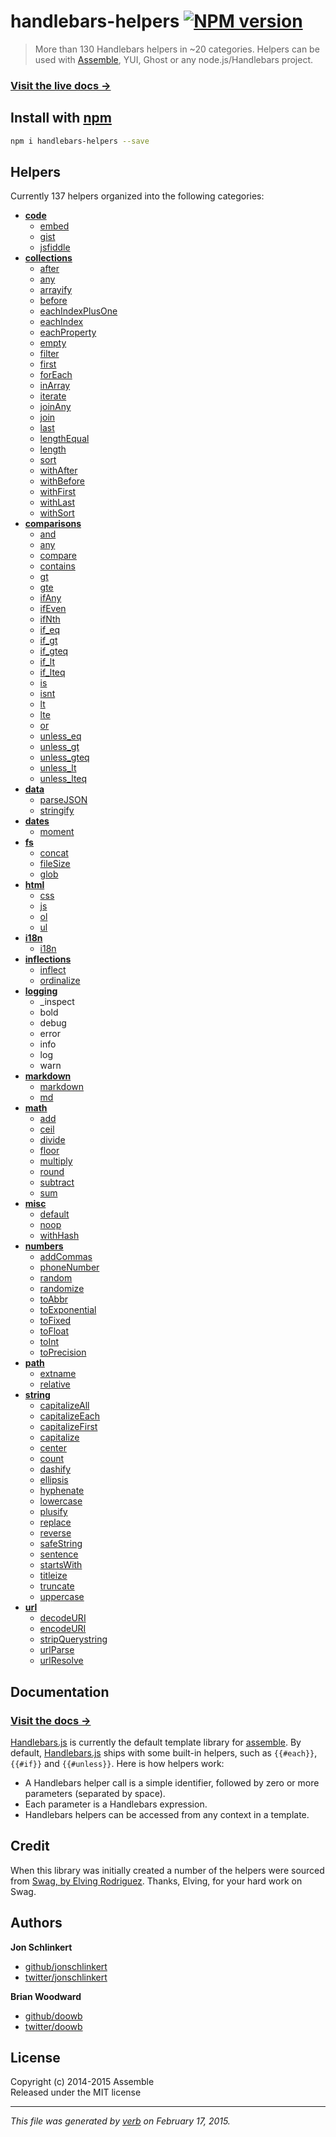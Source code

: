 # handlebars-helpers [![NPM version](https://badge.fury.io/js/handlebars-helpers.svg)](http://badge.fury.io/js/handlebars-helpers)

> More than 130 Handlebars helpers in ~20 categories. Helpers can be used with [Assemble](https://github.com/assemble/assemble), YUI, Ghost or any node.js/Handlebars project.

### [Visit the live docs →](http://assemble.io/helpers/)

## Install with [npm](npmjs.org)

```bash
npm i handlebars-helpers --save
```

## Helpers

Currently 137 helpers organized into the following categories:

+ **[code](./lib/helpers/code.js)**
  - [embed](./lib/helpers/code.js#L25)
  - [gist](./lib/helpers/code.js#L83)
  - [jsfiddle](./lib/helpers/code.js#L56)
+ **[collections](./lib/helpers/collections.js)**
  - [after](./lib/helpers/collections.js#L32)
  - [any](./lib/helpers/collections.js#L15)
  - [arrayify](./lib/helpers/collections.js#L65)
  - [before](./lib/helpers/collections.js#L81)
  - [eachIndexPlusOne](./lib/helpers/collections.js#L536)
  - [eachIndex](./lib/helpers/collections.js#L509)
  - [eachProperty](./lib/helpers/collections.js#L492)
  - [empty](./lib/helpers/collections.js#L338)
  - [filter](./lib/helpers/collections.js#L354)
  - [first](./lib/helpers/collections.js#L114)
  - [forEach](./lib/helpers/collections.js#L465)
  - [inArray](./lib/helpers/collections.js#L346)
  - [iterate](./lib/helpers/collections.js#L399)
  - [joinAny](./lib/helpers/collections.js#L236)
  - [join](./lib/helpers/collections.js#L207)
  - [last](./lib/helpers/collections.js#L164)
  - [lengthEqual](./lib/helpers/collections.js#L329)
  - [length](./lib/helpers/collections.js#L324)
  - [sort](./lib/helpers/collections.js#L265)
  - [withAfter](./lib/helpers/collections.js#L47)
  - [withBefore](./lib/helpers/collections.js#L96)
  - [withFirst](./lib/helpers/collections.js#L133)
  - [withLast](./lib/helpers/collections.js#L183)
  - [withSort](./lib/helpers/collections.js#L276)
+ **[comparisons](./lib/helpers/comparisons.js)**
  - [and](./lib/helpers/comparisons.js#L50)
  - [any](./lib/helpers/comparisons.js#L43)
  - [compare](./lib/helpers/comparisons.js#L139)
  - [contains](./lib/helpers/comparisons.js#L17)
  - [gt](./lib/helpers/comparisons.js#L58)
  - [gte](./lib/helpers/comparisons.js#L66)
  - [ifAny](./lib/helpers/comparisons.js#L282)
  - [ifEven](./lib/helpers/comparisons.js#L315)
  - [ifNth](./lib/helpers/comparisons.js#L122)
  - [if_eq](./lib/helpers/comparisons.js#L204)
  - [if_gt](./lib/helpers/comparisons.js#L218)
  - [if_gteq](./lib/helpers/comparisons.js#L246)
  - [if_lt](./lib/helpers/comparisons.js#L232)
  - [if_lteq](./lib/helpers/comparisons.js#L260)
  - [is](./lib/helpers/comparisons.js#L74)
  - [isnt](./lib/helpers/comparisons.js#L82)
  - [lt](./lib/helpers/comparisons.js#L90)
  - [lte](./lib/helpers/comparisons.js#L98)
  - [or](./lib/helpers/comparisons.js#L110)
  - [unless_eq](./lib/helpers/comparisons.js#L211)
  - [unless_gt](./lib/helpers/comparisons.js#L225)
  - [unless_gteq](./lib/helpers/comparisons.js#L253)
  - [unless_lt](./lib/helpers/comparisons.js#L239)
  - [unless_lteq](./lib/helpers/comparisons.js#L267)
+ **[data](./lib/helpers/data.js)**
  - [parseJSON](./lib/helpers/data.js#L19)
  - [stringify](./lib/helpers/data.js#L11)
+ **[dates](./lib/helpers/dates.js)**
  - [moment](./lib/helpers/dates.js#L7)
+ **[fs](./lib/helpers/fs.js)**
  - [concat](./lib/helpers/fs.js#L28)
  - [fileSize](./lib/helpers/fs.js#L43)
  - [glob](./lib/helpers/fs.js#L14)
+ **[html](./lib/helpers/html.js)**
  - [css](./lib/helpers/html.js#L14)
  - [js](./lib/helpers/html.js#L33)
  - [ol](./lib/helpers/html.js#L74)
  - [ul](./lib/helpers/html.js#L60)
+ **[i18n](./lib/helpers/i18n.js)**
  - [i18n](./lib/helpers/i18n.js#L13)
+ **[inflections](./lib/helpers/inflections.js)**
  - [inflect](./lib/helpers/inflections.js#L6)
  - [ordinalize](./lib/helpers/inflections.js#L42)
+ **[logging](./lib/helpers/logging.js)**
  - _inspect
  - bold
  - debug
  - error
  - info
  - log
  - warn
+ **[markdown](./lib/helpers/markdown.js)**
  - [markdown](./lib/helpers/markdown.js#L7)
  - [md](./lib/helpers/markdown.js#L13)
+ **[math](./lib/helpers/math.js)**
  - [add](./lib/helpers/math.js#L5)
  - [ceil](./lib/helpers/math.js#L25)
  - [divide](./lib/helpers/math.js#L13)
  - [floor](./lib/helpers/math.js#L21)
  - [multiply](./lib/helpers/math.js#L17)
  - [round](./lib/helpers/math.js#L29)
  - [subtract](./lib/helpers/math.js#L9)
  - [sum](./lib/helpers/math.js#L33)
+ **[misc](./lib/helpers/misc.js)**
  - [default](./lib/helpers/misc.js#L3)
  - [noop](./lib/helpers/misc.js#L14)
  - [withHash](./lib/helpers/misc.js#L23)
+ **[numbers](./lib/helpers/numbers.js)**
  - [addCommas](./lib/helpers/numbers.js#L11)
  - [phoneNumber](./lib/helpers/numbers.js#L25)
  - [random](./lib/helpers/numbers.js#L42)
  - [randomize](./lib/helpers/numbers.js#L57)
  - [toAbbr](./lib/helpers/numbers.js#L70)
  - [toExponential](./lib/helpers/numbers.js#L95)
  - [toFixed](./lib/helpers/numbers.js#L102)
  - [toFloat](./lib/helpers/numbers.js#L109)
  - [toInt](./lib/helpers/numbers.js#L113)
  - [toPrecision](./lib/helpers/numbers.js#L117)
+ **[path](./lib/helpers/path.js)**
  - [extname](./lib/helpers/path.js#L35)
  - [relative](./lib/helpers/path.js#L20)
+ **[string](./lib/helpers/string.js)**
  - [capitalizeAll](./lib/helpers/string.js#L59)
  - [capitalizeEach](./lib/helpers/string.js#L43)
  - [capitalizeFirst](./lib/helpers/string.js#L28)
  - [capitalize](./lib/helpers/string.js#L14)
  - [center](./lib/helpers/string.js#L82)
  - [count](./lib/helpers/string.js#L225)
  - [dashify](./lib/helpers/string.js#L101)
  - [ellipsis](./lib/helpers/string.js#L269)
  - [hyphenate](./lib/helpers/string.js#L114)
  - [lowercase](./lib/helpers/string.js#L127)
  - [plusify](./lib/helpers/string.js#L141)
  - [replace](./lib/helpers/string.js#L253)
  - [reverse](./lib/helpers/string.js#L210)
  - [safeString](./lib/helpers/string.js#L154)
  - [sentence](./lib/helpers/string.js#L167)
  - [startsWith](./lib/helpers/string.js#L323)
  - [titleize](./lib/helpers/string.js#L185)
  - [truncate](./lib/helpers/string.js#L292)
  - [uppercase](./lib/helpers/string.js#L202)
+ **[url](./lib/helpers/url.js)**
  - [decodeURI](./lib/helpers/url.js#L27)
  - [encodeURI](./lib/helpers/url.js#L16)
  - [stripQuerystring](./lib/helpers/url.js#L60)
  - [urlParse](./lib/helpers/url.js#L55)
  - [urlResolve](./lib/helpers/url.js#L40)

## Documentation

### [Visit the docs →](http://assemble.io/helpers/)

[Handlebars.js](https://github.com/wycats/handlebars.js) is currently the default template library for [assemble]. By default, [Handlebars.js](http://handlebarsjs.com/) ships with some built-in helpers, such as `{{#each}}`, `{{#if}}` and `{{#unless}}`. Here is how helpers work:

* A Handlebars helper call is a simple identifier, followed by zero or more parameters (separated by space).
* Each parameter is a Handlebars expression.
* Handlebars helpers can be accessed from any context in a template.


## Credit
When this library was initially created a number of the helpers were sourced from [Swag, by Elving Rodriguez](http://elving.github.com/swag/). Thanks, Elving, for your hard work on Swag.


## Authors

**Jon Schlinkert**
 
+ [github/jonschlinkert](https://github.com/jonschlinkert)
+ [twitter/jonschlinkert](http://twitter.com/jonschlinkert) 
 
**Brian Woodward**
 
+ [github/doowb](https://github.com/doowb)
+ [twitter/doowb](http://twitter.com/doowb) 


## License
Copyright (c) 2014-2015 Assemble  
Released under the MIT license

***

_This file was generated by [verb](https://github.com/assemble/verb) on February 17, 2015._

[assemble]: https://github.com/assemble/assemble